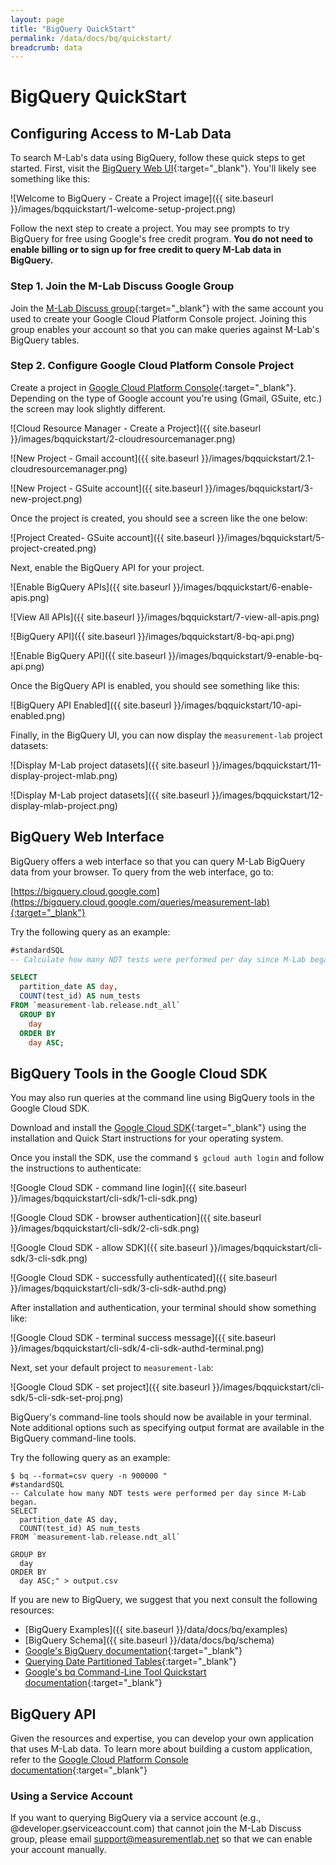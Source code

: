 ```yaml
---
layout: page
title: "BigQuery QuickStart"
permalink: /data/docs/bq/quickstart/
breadcrumb: data
---
```


# BigQuery QuickStart

## Configuring Access to M-Lab Data

To search M-Lab's data using BigQuery, follow these quick steps to get started. First, visit the [BigQuery Web UI](https://bigquery.cloud.google.com/queries/measurement-lab){:target="_blank"}. You'll likely see something like this:

![Welcome to BigQuery - Create a Project image]({{ site.baseurl }}/images/bqquickstart/1-welcome-setup-project.png)

Follow the next step to create a project. You may see prompts to try BigQuery for free using Google's free credit program. **You do not need to enable billing or to sign up for free credit to query M-Lab data in BigQuery.**

### Step 1. Join the M-Lab Discuss Google Group

Join the [M-Lab Discuss group](https://groups.google.com/a/measurementlab.net/forum/#%21forum/discuss){:target="_blank"} with the same account you used to create your Google Cloud Platform Console project. Joining this group enables your account so that you can make queries against M-Lab's BigQuery tables.

### Step 2. Configure Google Cloud Platform Console Project

Create a project in [Google Cloud Platform Console](https://console.developers.google.com/cloud-resource-manager){:target="_blank"}. Depending on the type of Google account you're using (Gmail, GSuite, etc.) the screen may look slightly different.

![Cloud Resource Manager - Create a Project]({{ site.baseurl }}/images/bqquickstart/2-cloudresourcemanager.png)

![New Project - Gmail account]({{ site.baseurl }}/images/bqquickstart/2.1-cloudresourcemanager.png)

![New Project - GSuite account]({{ site.baseurl }}/images/bqquickstart/3-new-project.png)

Once the project is created, you should see a screen like the one below:

![Project Created- GSuite account]({{ site.baseurl }}/images/bqquickstart/5-project-created.png)

Next, enable the BigQuery API for your project.

![Enable BigQuery APIs]({{ site.baseurl }}/images/bqquickstart/6-enable-apis.png)

![View All APIs]({{ site.baseurl }}/images/bqquickstart/7-view-all-apis.png)

![BigQuery API]({{ site.baseurl }}/images/bqquickstart/8-bq-api.png)

![Enable BigQuery API]({{ site.baseurl }}/images/bqquickstart/9-enable-bq-api.png)

Once the BigQuery API is enabled, you should see something like this:

![BigQuery API Enabled]({{ site.baseurl }}/images/bqquickstart/10-api-enabled.png)

Finally, in the BigQuery UI, you can now display the `measurement-lab` project datasets:

![Display M-Lab project datasets]({{ site.baseurl }}/images/bqquickstart/11-display-project-mlab.png)

![Display M-Lab project datasets]({{ site.baseurl }}/images/bqquickstart/12-display-mlab-project.png)

## BigQuery Web Interface

BigQuery offers a web interface so that you can query M-Lab BigQuery data from your browser. To query from the web interface, go to:

[https://bigquery.cloud.google.com](https://bigquery.cloud.google.com/queries/measurement-lab){:target="_blank"}

Try the following query as an example:

~~~sql
#standardSQL
-- Calculate how many NDT tests were performed per day since M-Lab began.

SELECT
  partition_date AS day,
  COUNT(test_id) AS num_tests
FROM `measurement-lab.release.ndt_all`
  GROUP BY
    day
  ORDER BY
    day ASC;
~~~

## BigQuery Tools in the Google Cloud SDK

You may also run queries at the command line using BigQuery tools in the Google Cloud SDK.

Download and install the [Google Cloud SDK](https://cloud.google.com/sdk/){:target="_blank"} using the installation and Quick Start instructions for your operating system.

Once you install the SDK, use the command `$ gcloud auth login` and follow the instructions to authenticate:

![Google Cloud SDK - command line login]({{ site.baseurl }}/images/bqquickstart/cli-sdk/1-cli-sdk.png)

![Google Cloud SDK - browser authentication]({{ site.baseurl }}/images/bqquickstart/cli-sdk/2-cli-sdk.png)

![Google Cloud SDK - allow SDK]({{ site.baseurl }}/images/bqquickstart/cli-sdk/3-cli-sdk.png)

![Google Cloud SDK - successfully authenticated]({{ site.baseurl }}/images/bqquickstart/cli-sdk/3-cli-sdk-authd.png)

After installation and authentication, your terminal should show something like:

![Google Cloud SDK - terminal success message]({{ site.baseurl }}/images/bqquickstart/cli-sdk/4-cli-sdk-authd-terminal.png)

Next, set your default project to `measurement-lab`:

![Google Cloud SDK - set project]({{ site.baseurl }}/images/bqquickstart/cli-sdk/5-cli-sdk-set-proj.png)

BigQuery's command-line tools should now be available in your terminal. Note additional options such as specifying output format are available in the BigQuery command-line tools.

Try the following query as an example:

~~~shell
$ bq --format=csv query -n 900000 "
#standardSQL
-- Calculate how many NDT tests were performed per day since M-Lab began.
SELECT
  partition_date AS day,
  COUNT(test_id) AS num_tests
FROM `measurement-lab.release.ndt_all`
 
GROUP BY
  day
ORDER BY
  day ASC;" > output.csv
~~~

If you are new to BigQuery, we suggest that you next consult the following resources:

* [BigQuery Examples]({{ site.baseurl }}/data/docs/bq/examples)
* [BigQuery Schema]({{ site.baseurl }}/data/docs/bq/schema)
* [Google's BigQuery documentation](https://cloud.google.com/bigquery/what-is-bigquery){:target="_blank"}
* [Querying Date Partitioned Tables](https://cloud.google.com/bigquery/docs/querying-partitioned-tables){:target="_blank"}
* [Google's bq Command-Line Tool Quickstart documentation](https://cloud.google.com/bigquery/bq-command-line-tool-quickstart){:target="_blank"}

## BigQuery API

Given the resources and expertise, you can develop your own application that uses M-Lab data. To learn more about building a custom application, refer to the [Google Cloud Platform Console documentation](https://cloud.google.com/docs/){:target="_blank"}

### Using a Service Account

If you want to querying BigQuery via a service account (e.g., @developer.gserviceaccount.com) that cannot join the M-Lab Discuss group, please email [support@measurementlab.net](mailto:support@measurementlab.net) so that we can enable your account manually.